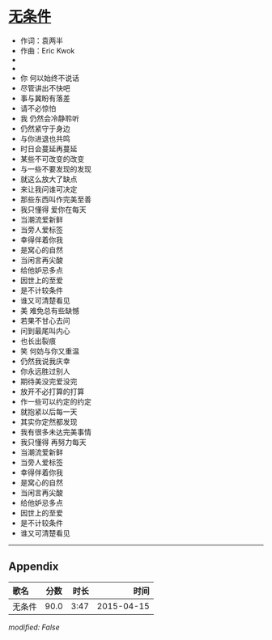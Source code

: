 # [无条件](https://music.163.com/song?id=473194652)

* 作词：袁两半
* 作曲：Eric Kwok
*
*
* 你 何以始终不说话
* 尽管讲出不快吧
* 事与冀盼有落差
* 请不必惊怕
* 我 仍然会冷静聆听
* 仍然紧守于身边
* 与你进退也共鸣
* 时日会蔓延再蔓延
* 某些不可改变的改变
* 与一些不要发现的发现
* 就这么放大了缺点
* 来让我问谁可决定
* 那些东西叫作完美至善
* 我只懂得 爱你在每天
* 当潮流爱新鲜
* 当旁人爱标签
* 幸得伴着你我
* 是窝心的自然
* 当闲言再尖酸
* 给他妒忌多点
* 因世上的至爱
* 是不计较条件
* 谁又可清楚看见
* 美 难免总有些缺憾
* 若果不甘心去问
* 问到最尾叫内心
* 也长出裂痕
* 笑 何妨与你又重温
* 仍然我说我庆幸
* 你永远胜过别人
* 期待美没完爱没完
* 放开不必打算的打算
* 作一些可以约定的约定
* 就抱紧以后每一天
* 其实你定然都发现
* 我有很多未达完美事情
* 我只懂得 再努力每天
* 当潮流爱新鲜
* 当旁人爱标签
* 幸得伴着你我
* 是窝心的自然
* 当闲言再尖酸
* 给他妒忌多点
* 因世上的至爱
* 是不计较条件
* 谁又可清楚看见


---

## Appendix

|歌名|分数|时长|时间|
|:---|:---:|---:|---:|
|无条件|90.0|3:47|2015-04-15

*modified: False*